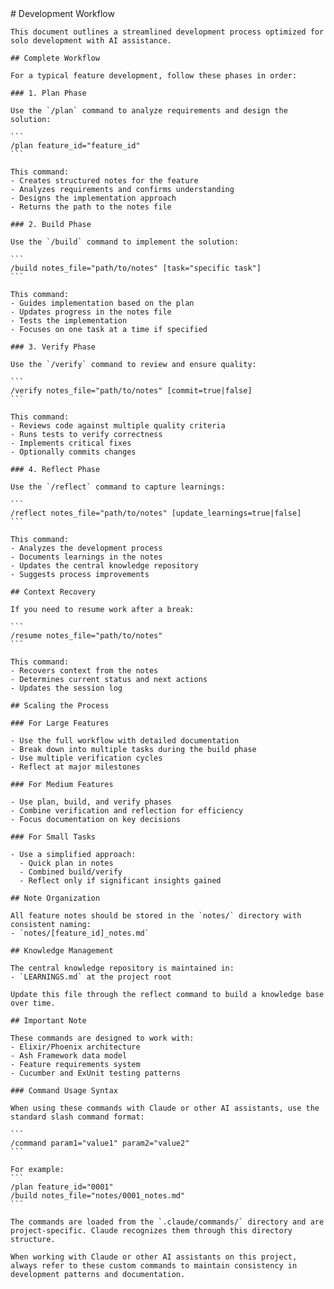 <prompt>
  <instructions>
    # Development Workflow
    
    This document outlines a streamlined development process optimized for solo development with AI assistance.
    
    ## Complete Workflow
    
    For a typical feature development, follow these phases in order:
    
    ### 1. Plan Phase
    
    Use the `/plan` command to analyze requirements and design the solution:
    
    ```
    /plan feature_id="feature_id"
    ```
    
    This command:
    - Creates structured notes for the feature
    - Analyzes requirements and confirms understanding
    - Designs the implementation approach
    - Returns the path to the notes file
    
    ### 2. Build Phase
    
    Use the `/build` command to implement the solution:
    
    ```
    /build notes_file="path/to/notes" [task="specific task"]
    ```
    
    This command:
    - Guides implementation based on the plan
    - Updates progress in the notes file
    - Tests the implementation
    - Focuses on one task at a time if specified
    
    ### 3. Verify Phase
    
    Use the `/verify` command to review and ensure quality:
    
    ```
    /verify notes_file="path/to/notes" [commit=true|false]
    ```
    
    This command:
    - Reviews code against multiple quality criteria
    - Runs tests to verify correctness
    - Implements critical fixes
    - Optionally commits changes
    
    ### 4. Reflect Phase
    
    Use the `/reflect` command to capture learnings:
    
    ```
    /reflect notes_file="path/to/notes" [update_learnings=true|false]
    ```
    
    This command:
    - Analyzes the development process
    - Documents learnings in the notes
    - Updates the central knowledge repository
    - Suggests process improvements
    
    ## Context Recovery
    
    If you need to resume work after a break:
    
    ```
    /resume notes_file="path/to/notes"
    ```
    
    This command:
    - Recovers context from the notes
    - Determines current status and next actions
    - Updates the session log
    
    ## Scaling the Process
    
    ### For Large Features
    
    - Use the full workflow with detailed documentation
    - Break down into multiple tasks during the build phase
    - Use multiple verification cycles
    - Reflect at major milestones
    
    ### For Medium Features
    
    - Use plan, build, and verify phases
    - Combine verification and reflection for efficiency
    - Focus documentation on key decisions
    
    ### For Small Tasks
    
    - Use a simplified approach:
      - Quick plan in notes
      - Combined build/verify
      - Reflect only if significant insights gained
    
    ## Note Organization
    
    All feature notes should be stored in the `notes/` directory with consistent naming:
    - `notes/[feature_id]_notes.md`
    
    ## Knowledge Management
    
    The central knowledge repository is maintained in:
    - `LEARNINGS.md` at the project root
    
    Update this file through the reflect command to build a knowledge base over time.
    
    ## Important Note
    
    These commands are designed to work with:
    - Elixir/Phoenix architecture
    - Ash Framework data model
    - Feature requirements system
    - Cucumber and ExUnit testing patterns
    
    ### Command Usage Syntax
    
    When using these commands with Claude or other AI assistants, use the standard slash command format:
    
    ```
    /command param1="value1" param2="value2"
    ```
    
    For example:
    ```
    /plan feature_id="0001"
    /build notes_file="notes/0001_notes.md"
    ```
    
    The commands are loaded from the `.claude/commands/` directory and are project-specific. Claude recognizes them through this directory structure.
    
    When working with Claude or other AI assistants on this project, always refer to these custom commands to maintain consistency in development patterns and documentation.
  </instructions>
</prompt>